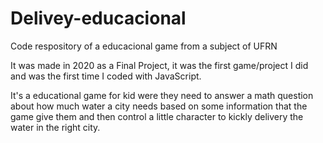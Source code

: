 # Delivey-educacional
Code respository of a educacional game from a subject of UFRN

It was made in 2020 as a Final Project, it was the first game/project I did and was the first time I coded with JavaScript.

It's a educational game for kid were they need to answer a math question about how much water a city needs based on some information that the game give them and then
control a little character to kickly delivery the water in the right city.
